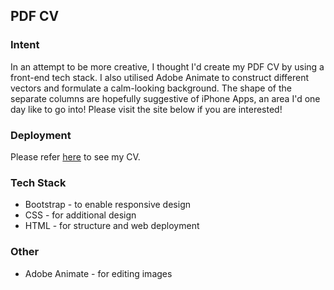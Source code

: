 ## PDF CV

### Intent ###

In an attempt to be more creative, I thought I'd create my PDF CV by using a front-end tech stack. I also utilised Adobe Animate 
to construct different vectors and formulate a calm-looking background. The shape of the separate columns are hopefully suggestive of iPhone Apps, an area I'd one day like to go into! Please visit
the site below if you are interested!

### Deployment ###

Please refer <a href="https://trusting-minsky-2135b4.netlify.app/">here</a> to see my CV.

### Tech Stack ###

* Bootstrap - to enable responsive design 
* CSS - for additional design 
* HTML - for structure and web deployment 

### Other ###

* Adobe Animate - for editing images



